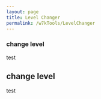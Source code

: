 ```yaml
---
layout: page
title: Level Changer
permalink: /w7kTools/LevelChanger
---
```


### change level
test

## change level
test
